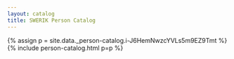 ```yaml
---
layout: catalog
title: SWERIK Person Catalog
---
```

{% assign p = site.data._person-catalog.i-J6HemNwzcYVLs5m9EZ9Tmt %}
{% include person-catalog.html p=p %}

